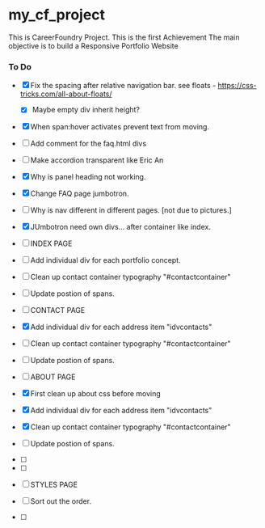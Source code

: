 # my_cf_project
This is CareerFoundry Project.
This is the first Achievement
The main objective is to build a Responsive Portfolio Website


### To Do
- [x] Fix the spacing after relative navigation bar. see floats - https://css-tricks.com/all-about-floats/
	- [x] Maybe empty div inherit height?	
- [x] When span:hover activates prevent text from moving.
- [ ] Add comment for the faq.html divs
- [ ] Make accordion transparent like Eric An
- [x] Why is panel heading not working.
- [x] Change FAQ page jumbotron.
- [ ] Why is nav different in different pages. [not due to pictures.]
- [x] JUmbotron need own divs... after container like index.

- [ ] INDEX PAGE
 - [ ] Add individual div for each portfolio concept.
 - [ ] Clean up contact container typography "#contactcontainer"
 - [ ] Update postion of spans.

- [ ] CONTACT PAGE
 - [x] Add individual div for each address item "idvcontacts"
 - [ ] Clean up contact container typography "#contactcontainer"
 - [ ] Update postion of spans.

- [ ] ABOUT PAGE
 - [x] First clean up about css before moving
 - [x] Add individual div for each address item "idvcontacts"
 - [x] Clean up contact container typography "#contactcontainer"
 - [ ] Update postion of spans.
 - [ ] 
 - [ ] 

- [ ] STYLES PAGE
 - [ ] Sort out the order.
 - [ ] 


